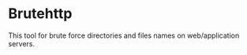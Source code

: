 Brutehttp
=========

This tool for brute force directories and files names on web/application servers.
